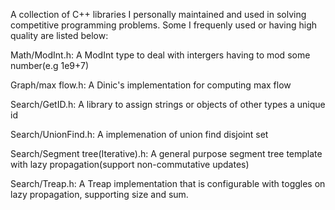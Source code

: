 A collection of C++ libraries I personally maintained and used in solving competitive programming problems.
Some I frequenly used or having high quality are listed below:

Math/ModInt.h: A ModInt type to deal with intergers having to mod some number(e.g 1e9+7)

Graph/max flow.h: A Dinic's implementation for computing max flow

Search/GetID.h: A library to assign strings or objects of other types a unique id

Search/UnionFind.h: A implemenation of union find disjoint set

Search/Segment tree(Iterative).h: A general purpose segment tree template with lazy propagation(support non-commutative updates)

Search/Treap.h: A Treap implementation that is configurable with toggles on lazy propagation, supporting size and sum. 
